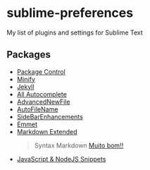 # sublime-preferences
My list of plugins and settings for Sublime Text

## Packages
* [Package Control](https://packagecontrol.io/installation)
* [Minify](https://packagecontrol.io/packages/Minify)
* [Jekyll](https://packagecontrol.io/packages/Jekyll)
* [All Autocomplete](https://packagecontrol.io/packages/All%20Autocomplete)
* [Advanced​New​File](https://packagecontrol.io/packages/AdvancedNewFile)
* [Auto​File​Name](https://packagecontrol.io/packages/AutoFileName)
* [Side​Bar​Enhancements](https://packagecontrol.io/packages/SideBarEnhancements)
* [Emmet](https://packagecontrol.io/packages/Emmet)
* [Markdown Extended](https://packagecontrol.io/packages/Markdown%20Extended)
	> Syntax Markdown [Muito bom!!](https://daringfireball.net/projects/markdown/syntax)
* [Java​Script & Node​JS Snippets](https://packagecontrol.io/packages/JavaScript%20%26%20NodeJS%20Snippets)